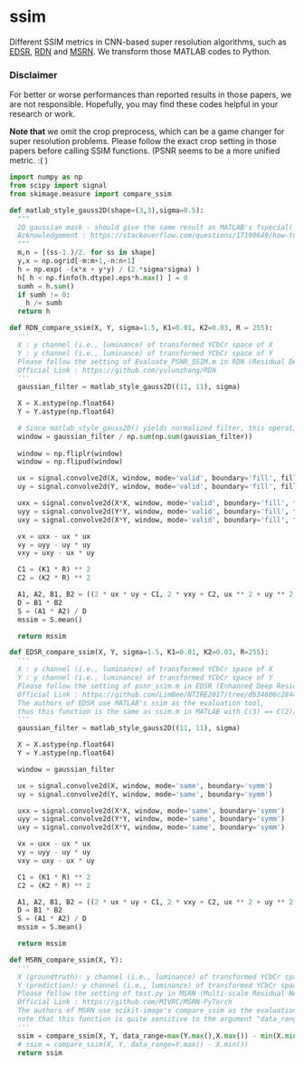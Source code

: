 # ssim
Different SSIM metrics in CNN-based super resolution algorithms, such as [EDSR](https://github.com/LimBee/NTIRE2017/tree/db34606c2844e89317aac8728a2de562ef1f8aba), [RDN](https://github.com/yulunzhang/RDN) and [MSRN](https://github.com/MIVRC/MSRN-PyTorch).
We transform those MATLAB codes to Python. 

### Disclaimer
For better or worse performances than reported results in those papers, we are not responsible. Hopefully, you may find these codes helpful in your research or work.

**Note that** we omit the crop preprocess, which can be a game changer for super resolution problems. 
Please follow the exact crop setting in those papers before calling SSIM functions. (PSNR seems to be a more unified metric. :( )

```python
import numpy as np
from scipy import signal
from skimage.measure import compare_ssim

def matlab_style_gauss2D(shape=(3,3),sigma=0.5):
  """
  2D gaussian mask - should give the same result as MATLAB's fspecial('gaussian',[shape],[sigma])
  Acknowledgement : https://stackoverflow.com/questions/17190649/how-to-obtain-a-gaussian-filter-in-python (Author@ali_m)
  """
  m,n = [(ss-1.)/2. for ss in shape]
  y,x = np.ogrid[-m:m+1,-n:n+1]
  h = np.exp( -(x*x + y*y) / (2.*sigma*sigma) )
  h[ h < np.finfo(h.dtype).eps*h.max() ] = 0
  sumh = h.sum()
  if sumh != 0:
    h /= sumh
  return h

def RDN_compare_ssim(X, Y, sigma=1.5, K1=0.01, K2=0.03, R = 255):
  '''
  X : y channel (i.e., luminance) of transformed YCbCr space of X
  Y : y channel (i.e., luminance) of transformed YCbCr space of Y
  Please follow the setting of Evaluate_PSNR_SSIM.m in RDN (Residual Dense Network for Image Super-Resolution CVPR2018).
  Official Link : https://github.com/yulunzhang/RDN
  '''
  gaussian_filter = matlab_style_gauss2D((11, 11), sigma)

  X = X.astype(np.float64)
  Y = Y.astype(np.float64)

  # Since matlab_style_gauss2D() yields normalized filter, this operation can be deprecated.
  window = gaussian_filter / np.sum(np.sum(gaussian_filter))
  
  window = np.fliplr(window)
  window = np.flipud(window)

  ux = signal.convolve2d(X, window, mode='valid', boundary='fill', fillvalue=0)
  uy = signal.convolve2d(Y, window, mode='valid', boundary='fill', fillvalue=0)

  uxx = signal.convolve2d(X*X, window, mode='valid', boundary='fill', fillvalue=0)
  uyy = signal.convolve2d(Y*Y, window, mode='valid', boundary='fill', fillvalue=0)
  uxy = signal.convolve2d(X*Y, window, mode='valid', boundary='fill', fillvalue=0)

  vx = uxx - ux * ux
  vy = uyy - uy * uy
  vxy = uxy - ux * uy

  C1 = (K1 * R) ** 2
  C2 = (K2 * R) ** 2

  A1, A2, B1, B2 = ((2 * ux * uy + C1, 2 * vxy + C2, ux ** 2 + uy ** 2 + C1, vx + vy + C2))
  D = B1 * B2
  S = (A1 * A2) / D
  mssim = S.mean()

  return mssim

def EDSR_compare_ssim(X, Y, sigma=1.5, K1=0.01, K2=0.03, R=255):
  '''
  X : y channel (i.e., luminance) of transformed YCbCr space of X
  Y : y channel (i.e., luminance) of transformed YCbCr space of Y
  Please follow the setting of psnr_ssim.m in EDSR (Enhanced Deep Residual Networks for Single Image Super-Resolution CVPRW2017).
  Official Link : https://github.com/LimBee/NTIRE2017/tree/db34606c2844e89317aac8728a2de562ef1f8aba
  The authors of EDSR use MATLAB's ssim as the evaluation tool, 
  thus this function is the same as ssim.m in MATLAB with C(3) == C(2)/2. 
  '''
  gaussian_filter = matlab_style_gauss2D((11, 11), sigma)

  X = X.astype(np.float64)
  Y = Y.astype(np.float64)

  window = gaussian_filter

  ux = signal.convolve2d(X, window, mode='same', boundary='symm')
  uy = signal.convolve2d(Y, window, mode='same', boundary='symm')

  uxx = signal.convolve2d(X*X, window, mode='same', boundary='symm')
  uyy = signal.convolve2d(Y*Y, window, mode='same', boundary='symm')
  uxy = signal.convolve2d(X*Y, window, mode='same', boundary='symm')

  vx = uxx - ux * ux
  vy = uyy - uy * uy
  vxy = uxy - ux * uy

  C1 = (K1 * R) ** 2
  C2 = (K2 * R) ** 2

  A1, A2, B1, B2 = ((2 * ux * uy + C1, 2 * vxy + C2, ux ** 2 + uy ** 2 + C1, vx + vy + C2))
  D = B1 * B2
  S = (A1 * A2) / D
  mssim = S.mean()

  return mssim

def MSRN_compare_ssim(X, Y):
  '''
  X (groundtruth): y channel (i.e., luminance) of transformed YCbCr space of X
  Y (prediction): y channel (i.e., luminance) of transformed YCbCr space of Y
  Please follow the setting of test.py in MSRN (Multi-scale Residual Network for Image Super-Resolution ECCV2018).
  Official Link : https://github.com/MIVRC/MSRN-PyTorch
  The authors of MSRN use scikit-image's compare_ssim as the evaluation tool, 
  note that this function is quite sensitive to the argument "data_range", emprically, the larger the higher output.
  '''
  ssim = compare_ssim(X, Y, data_range=max(Y.max(),X.max()) - min(X.min(),Y.min()) # one may obtain a slightly higher output than original setting
  # ssim = compare_ssim(X, Y, data_range=Y.max() - X.min())
  return ssim
```
